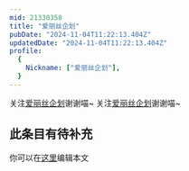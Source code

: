 ```yaml
---
mid: 21330358
title: "爱丽丝企划"
pubDate: "2024-11-04T11:22:13.404Z"
updatedDate: "2024-11-04T11:22:13.404Z"
profile:
  {
    Nickname: ["爱丽丝企划"],
  }
---
```


关注[爱丽丝企划](https://space.bilibili.com/21330358)谢谢喵~ 关注[爱丽丝企划](https://space.bilibili.com/21330358)谢谢喵~

## 此条目有待补充
你可以在[这里](https://github.com/Yuhanawa/VTuber.ICU-Content/edit/master/v/爱丽丝企划/index.md)编辑本文
